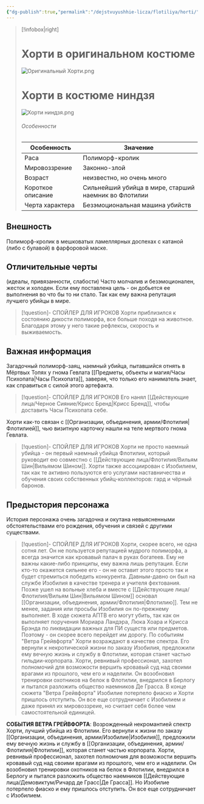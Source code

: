 ```yaml
---
{"dg-publish":true,"permalink":"/dejstvuyushhie-licza/flotiliya/horti/","dgPassFrontmatter":true}
---
```


> [!infobox|right]
> # Хорти в оригинальном костюме
> ![Оригинальный Хорти.png](/img/user/%D0%98%D0%B7%D0%BE%D0%B1%D1%80%D0%B0%D0%B6%D0%B5%D0%BD%D0%B8%D1%8F/%D0%9E%D1%80%D0%B8%D0%B3%D0%B8%D0%BD%D0%B0%D0%BB%D1%8C%D0%BD%D1%8B%D0%B9%20%D0%A5%D0%BE%D1%80%D1%82%D0%B8.png)
> # Хорти в костюме ниндзя
> ![Хорти ниндзя.png](/img/user/%D0%98%D0%B7%D0%BE%D0%B1%D1%80%D0%B0%D0%B6%D0%B5%D0%BD%D0%B8%D1%8F/%D0%A5%D0%BE%D1%80%D1%82%D0%B8%20%D0%BD%D0%B8%D0%BD%D0%B4%D0%B7%D1%8F.png)
> ###### Особенности
> | Особенность | Значение |
> | ---- | ---- |
> | Раса | Полиморф-кролик|
> | Мировоззрение | Законно-злой |
> | Возраст | неизвестно, но очень много |
> | Короткое описание |Сильнейший убийца в мире, старший наемник во Флотилии|
> | Черта характера | Безэмоциональная машина убийств|

## Внешность
Полиморф-кролик в мешковатых ламеллярных доспехах с катаной (либо с булавой) в фарфоровой маске.
## Отличительные черты
(идеалы, привязанности, слабости)
Часто молчалив и безэмоционален, жесток и холоден.
Если ему поставлена цель - он добьется ее выполнения во что бы то ни стало. Так как ему важна репутация лучшего убийцы в мире.
> [!question]- СПОЙЛЕР ДЛЯ ИГРОКОВ
> Хорти приблизился к состоянию дикости полиморфа, все больше походя на животное. Благодаря этому у него такие рефлексы, скорость и выживаемость.
## Важная информация
Загадочный полиморф-заяц, наемный убийца, пытавшийся отнять в Мёртвых Топях у гнома Гевлата [[Предметы, объекты и магия/Часы Психопата\|Часы Психопата]], заверяя, что только его наниматель знает, как справиться с силой этого артефакта.
> [!question]- СПОЙЛЕР ДЛЯ ИГРОКОВ
> Его нанял [[Действующие лица/Черное Сияние/Крисс Бренд\|Крисс Бренд]], чтобы доставить Часы Психопата себе.

Хорти как-то связан с [[Организации, объединения, армии/Флотилия\|Флотилией]], чью визитную карточку нашли на теле мертвого гнома Гевлата.
> [!question]- СПОЙЛЕР ДЛЯ ИГРОКОВ
> Хорти не просто наемный убийца - он первый наемный убийца Флотилии, который руководит ею совместно с [[Действующие лица/Флотилия/Вильям Шин\|Вильямом Шином]].
> Хорти также ассоциирован с Изобилием, так как те активно пользуются его услугами наставничества и обучения своих собственных убийц-коллекторов: гард и чёрный баронов.

## Предыстория персонажа
История персонажа очень загадочна и окутана невыясненными обстоятельствами его рождения, обучения и связей с другими существами.
> [!question]- СПОЙЛЕР ДЛЯ ИГРОКОВ
> Хорти, скорее всего, не одна сотня лет. Он не пользуется репутацией мудрого полиморфа, а всегда значится как кровавый палач в руках богатеев. Ему не важны какие-либо принципы, ему важна лишь репутация. Если кто-то окажется сильнее его - он не оставит этого просто так и будет стремиться победить конкурента.
> Давным-давно он был на службе Изобилия в качестве тренера и учителя фехтования. Позже ушел на вольные хлеба и вместе с [[Действующие лица/Флотилия/Вильям Шин\|Вильямом Шином]] основал [[Организации, объединения, армии/Флотилия\|Флотилию]]. Тем не менее, задания или просьбы Изобилия он по-прежнему выполняет.
> В ходе сюжета АПТВ его могут убить, так как он выполняет поручения Мориара Ландэра, Люка Хоара и Крисса Брэнда по ликвидации важных для ПИ существ или предметов. Поэтому - он скорее всего перейдет им дорогу.
> По событиям "Ветра Грейвфорта" Хорти возраждают в качестве спектра. Его вернули к некротической жизни по заказу Изобилия, предложили ему вечную жизнь и службу в Флотилии, которая станет частью гильдии-корпората. Хорти, ревнивый профессионал, захотел полномочий для возможости вершить кровавый суд над своими врагами из прошлого, чем его и наделили. Он возобновил тренировки охотников на белок в Флотилии, внедрился в Берлогу и пытался разложить общество наемников Де Грасса. 
> В конце сюжета "Ветра Грейвфорта" Изобилие потерпело фиаско и Хорти пришлось отступить. Он все еще сотрудничает с Изобилием и даже принял их мировоззреие, но считает себя более чем самостоятельной единицей. 

**СОБЫТИЯ ВЕТРА ГРЕЙВФОРТА**:
Возрожденный некромантией спектр Хорти, лучший убийца из Флотилии. Его вернули к жизни по заказу [[Организации, объединения, армии/Изобилие\|Изобилия]], предложили ему вечную жизнь и службу в [[Организации, объединения, армии/Флотилия\|Флотилии]], которая станет частью корпората. Хорти, ревнивый профессионал, захотел полномочия для возможости вершить кровавый суд над своими врагами из прошлого, чем его и наделили. Он возобновил тренировки охотников на белок в Флотилии, внедрился в Берлогу и пытался разложить общество наемников [[Действующие лица/Демовиктум/Ричард де Грасс\|Де Грасса]]. Но Изобилие потерпело фиаско и ему пришлось отступить. Он все еще сотрудничает с Изобилием.